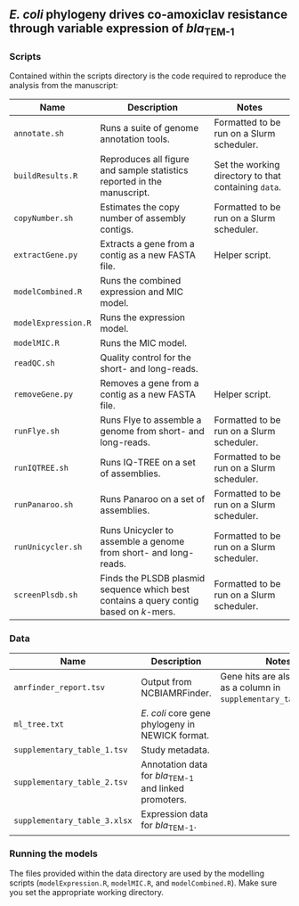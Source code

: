 ## *E. coli* phylogeny drives co-amoxiclav resistance through variable expression of *bla*<sub>TEM-1</sub>

### Scripts

Contained within the scripts directory is the code required to reproduce the analysis from the manuscript:

| Name       | Description | Notes |
|------------------|----------|----------|
| `annotate.sh`      | Runs a suite of genome annotation tools.         | Formatted to be run on a Slurm scheduler. |
| `buildResults.R`   | Reproduces all figure and sample statistics reported in the manuscript.         | Set the working directory to that containing `data`.         |
| `copyNumber.sh`    | Estimates the copy number of assembly contigs.        | Formatted to be run on a Slurm scheduler.         |
| `extractGene.py`   | Extracts a gene from a contig as a new FASTA file.         | Helper script.         | 
| `modelCombined.R`  | Runs the combined expression and MIC model.          |          |
| `modelExpression.R`| Runs the expression model.         |          |
| `modelMIC.R`       | Runs the MIC model.         |          |
| `readQC.sh`        | Quality control for the short- and long-reads.         |          |
| `removeGene.py`    | Removes a gene from a contig as a new FASTA file.          | Helper script.          |
| `runFlye.sh`       | Runs Flye to assemble a genome from short- and long-reads.         | Formatted to be run on a Slurm scheduler.         |
| `runIQTREE.sh`     | Runs IQ-TREE on a set of assemblies.          | Formatted to be run on a Slurm scheduler.         |
| `runPanaroo.sh`    | Runs Panaroo on a set of assemblies.         | Formatted to be run on a Slurm scheduler.         |
| `runUnicycler.sh`  | Runs Unicycler to assemble a genome from short- and long-reads.           |  Formatted to be run on a Slurm scheduler.        |
| `screenPlsdb.sh`   | Finds the PLSDB plasmid sequence which best contains a query contig based on *k*-mers.        |  Formatted to be run on a Slurm scheduler.        |

### Data

| Name       | Description | Notes |
|------------------|----------|----------|
| `amrfinder_report.tsv`      | Output from NCBIAMRFinder.         | Gene hits are also included as a column in `supplementary_table_1.tsv`. |
| `ml_tree.txt`   | *E. coli* core gene phylogeny in NEWICK format.         |         |
| `supplementary_table_1.tsv`    | Study metadata.       |        |
| `supplementary_table_2.tsv`   | Annotation data for *bla*<sub>TEM-1</sub> and linked promoters.      |     | 
| `supplementary_table_3.xlsx`  | Expression data for *bla*<sub>TEM-1</sub>.        |          |

### Running the models

The files provided within the data directory are used by the modelling scripts (`modelExpression.R`, `modelMIC.R`, and `modelCombined.R`). Make sure you set the appropriate working directory.
